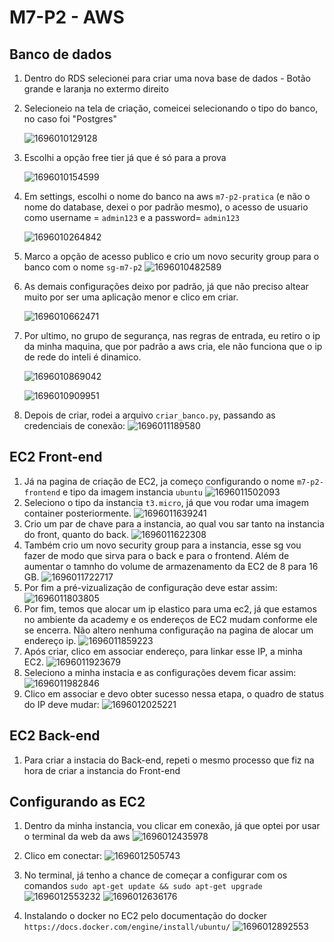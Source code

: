 # M7-P2 - AWS

## Banco de dados

1. Dentro do RDS selecionei para criar uma nova base de dados - Botão grande e laranja no extermo direito
2. Selecioneio na tela de criação, comeicei selecionando o tipo do banco, no caso foi "Postgres"

   ![1696010129128](image/README/1696010129128.png)
3. Escolhi a opção free tier já que é só para a prova

   ![1696010154599](image/README/1696010154599.png)
4. Em settings, escolhi o nome do banco na aws `m7-p2-pratica` (e não o nome do database, dexei o por padrão mesmo), o acesso de usuario como username = `admin123` e a password= `admin123`

   ![1696010264842](image/README/1696010264842.png)
5. Marco a opção de acesso publico e crio um novo security group para o banco com o nome `sg-m7-p2`
   ![1696010482589](image/README/1696010482589.png)
6. As demais configurações deixo por padrão, já que não preciso altear muito por ser uma aplicação menor e clico em criar.

   ![1696010662471](image/README/1696010662471.png)
7. Por ultimo, no grupo de segurança, nas regras de entrada, eu retiro o ip da minha maquina, que por padrão a aws cria, ele não funciona que o ip de rede do inteli é dinamico.

   ![1696010869042](image/README/1696010869042.png)

   ![1696010909951](image/README/1696010909951.png)
8. Depois de criar, rodei a arquivo `criar_banco.py`, passando as credenciais de conexão:
   ![1696011189580](image/README/1696011189580.png)

## EC2 Front-end
1. Já na pagina de criação de EC2, ja começo configurando o nome `m7-p2-frontend` e tipo da imagem instancia `ubuntu`
   ![1696011502093](image/README/1696011502093.png)
3. Seleciono o tipo da instancia `t3.micro`, já que vou rodar uma imagem container posteriormente.
   ![1696011639241](image/README/1696011639241.png)
4. Crio um par de chave para a instancia, ao qual vou sar tanto na instancia do front, quanto do back.
   ![1696011622308](image/README/1696011622308.png)
5. Também crio um novo security group para a instancia, esse sg vou fazer de modo que sirva para o back e para o frontend. Além de aumentar o tamnho do volume de armazenamento da EC2 de 8 para 16 GB.
   ![1696011722717](image/README/1696011722717.png)
6. Por fim a pré-vizualização de configuração deve estar assim:
![1696011803805](image/README/1696011803805.png)
7. Por fim, temos que alocar um ip elastico para uma ec2, já que estamos no ambiente da academy e os endereços de EC2 mudam conforme ele se encerra. Não altero nenhuma configuração na pagina de alocar um endereço ip.
   ![1696011859223](image/README/1696011859223.png)
8. Após criar, clico em associar endereço, para linkar esse IP, a minha EC2.
   ![1696011923679](image/README/1696011923679.png)
9. Seleciono a minha instacia e as configurações devem ficar assim:
![1696011982846](image/README/1696011982846.png)
10. Clico em associar e devo obter sucesso nessa etapa, o quadro de status do IP deve mudar:
![1696012025221](image/README/1696012025221.png)

## EC2 Back-end

1. Para criar a instacia do Back-end, repeti o mesmo processo que fiz na hora de criar a instancia do Front-end

## Configurando as EC2
1. Dentro da minha instancia, vou clicar em conexão, já que optei por usar o terminal da web da aws
![1696012435978](image/README/1696012435978.png)

2. Clico em conectar:
![1696012505743](image/README/1696012505743.png)

3. No terminal, já tenho a chance de começar a configurar com os comandos `sudo apt-get update && sudo apt-get upgrade`
   ![1696012553232](image/README/1696012553232.png)
   ![1696012636176](image/README/1696012636176.png)

4. Instalando o docker no EC2 pelo documentação do docker `https://docs.docker.com/engine/install/ubuntu/`
   ![1696012892553](image/README/1696012892553.png)